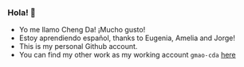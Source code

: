 ### Hola! 👋

- Yo me llamo Cheng Da! ¡Mucho gusto!
- Estoy aprendiendo español, thanks to Eugenia, Amelia and Jorge!
- This is my personal Github account. 
- You can find my other work as my working account `gmao-cda` [here](https://github.com/gmao-cda)
